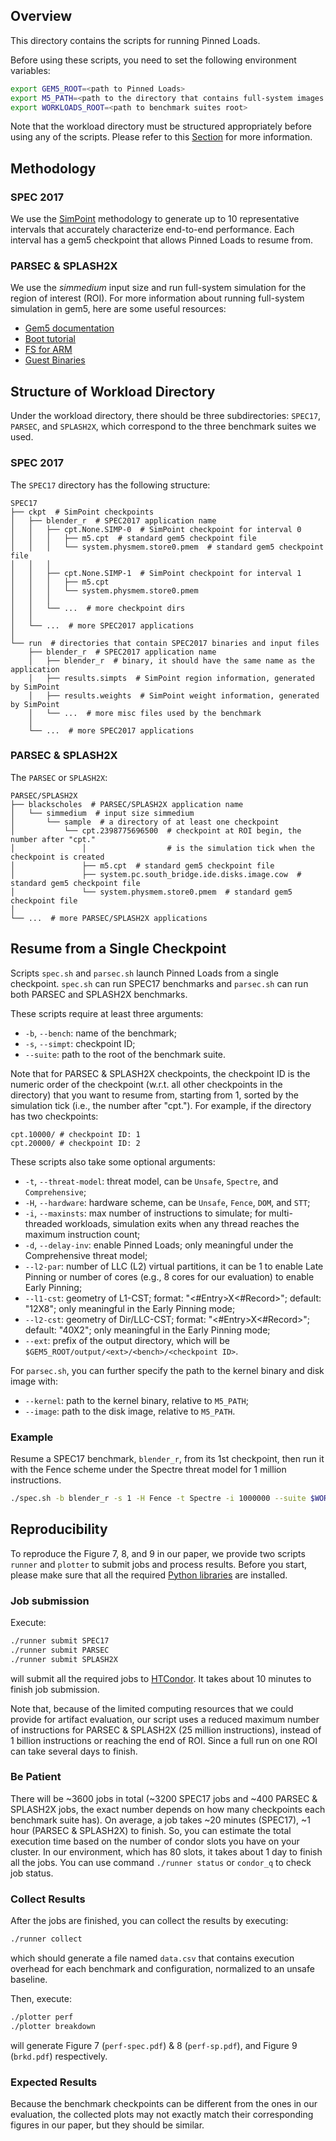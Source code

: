 ## Overview
This directory contains the scripts for running Pinned Loads.

Before using these scripts, you need to set the following environment variables:
```bash
export GEM5_ROOT=<path to Pinned Loads>
export M5_PATH=<path to the directory that contains full-system images and disks>
export WORKLOADS_ROOT=<path to benchmark suites root>
```

Note that the workload directory must be structured appropriately before using any of the scripts.
Please refer to this [Section](#Structure-of-Workload-Directory) for more information.

## Methodology
### SPEC 2017
We use the [SimPoint](http://cseweb.ucsd.edu/~calder/simpoint/) methodology
to generate up to 10 representative intervals that accurately characterize
end-to-end performance. Each interval has a gem5 checkpoint that allows
Pinned Loads to resume from.

### PARSEC & SPLASH2X
We use the *simmedium* input size and run full-system simulation for
the region of interest (ROI).
For more information about running full-system simulation in gem5,
here are some useful resources:
- [Gem5 documentation](https://www.gem5.org/documentation/general_docs/fullsystem/disks)
- [Boot tutorial](https://gem5art.readthedocs.io/en/latest/tutorials/boot-tutorial.html)
- [FS for ARM](https://github.com/arm-university/arm-gem5-rsk/wiki#3-fs-benchmarks)
- [Guest Binaries](https://www.gem5.org/documentation/general_docs/fullsystem/guest_binaries)

## Structure of Workload Directory
Under the workload directory, there should be three subdirectories: `SPEC17`,
`PARSEC`, and `SPLASH2X`, which correspond to the three benchmark suites we used.

### SPEC 2017
The `SPEC17` directory has the following structure:
```
SPEC17
├── ckpt  # SimPoint checkpoints
│   ├── blender_r  # SPEC2017 application name
│   │   ├── cpt.None.SIMP-0  # SimPoint checkpoint for interval 0
│   │   │   ├── m5.cpt  # standard gem5 checkpoint file
│   │   │   └── system.physmem.store0.pmem  # standard gem5 checkpoint file
│   │   │
│   │   ├── cpt.None.SIMP-1  # SimPoint checkpoint for interval 1
│   │   │   ├── m5.cpt
│   │   │   └── system.physmem.store0.pmem
│   │   │
│   │   └── ...  # more checkpoint dirs
│   │
│   └── ...  # more SPEC2017 applications
│
└── run  # directories that contain SPEC2017 binaries and input files
    ├── blender_r  # SPEC2017 application name
    │   ├── blender_r  # binary, it should have the same name as the application
    │   ├── results.simpts  # SimPoint region information, generated by SimPoint
    │   ├── results.weights  # SimPoint weight information, generated by SimPoint
    │   └── ...  # more misc files used by the benchmark
    │
    └── ...  # more SPEC2017 applications
```

### PARSEC & SPLASH2X
The `PARSEC` or `SPLASH2X`:
```
PARSEC/SPLASH2X
├── blackscholes  # PARSEC/SPLASH2X application name
│   └── simmedium  # input size simmedium
│       └── sample  # a directory of at least one checkpoint
│           └── cpt.2398775696500  # checkpoint at ROI begin, the number after "cpt."
│               │                  # is the simulation tick when the checkpoint is created
│               ├── m5.cpt  # standard gem5 checkpoint file
│               ├── system.pc.south_bridge.ide.disks.image.cow  # standard gem5 checkpoint file
│               └── system.physmem.store0.pmem  # standard gem5 checkpoint file
│
└── ...  # more PARSEC/SPLASH2X applications
```

## Resume from a Single Checkpoint
Scripts `spec.sh` and `parsec.sh` launch Pinned Loads from a single checkpoint.
`spec.sh` can run SPEC17 benchmarks and `parsec.sh` can run both PARSEC and SPLASH2X
benchmarks.

These scripts require at least three arguments:
- `-b`, `--bench`: name of the benchmark;
- `-s`, `--simpt`: checkpoint ID;
- `--suite`: path to the root of the benchmark suite.

Note that for PARSEC & SPLASH2X checkpoints, the checkpoint ID is the numeric
order of the checkpoint (w.r.t. all other checkpoints in the directory)
that you want to resume from, starting from 1, sorted by the simulation tick
(i.e., the number after "cpt.").
For example, if the directory has two checkpoints:
```
cpt.10000/ # checkpoint ID: 1
cpt.20000/ # checkpoint ID: 2
```

These scripts also take some optional arguments:
- `-t`, `--threat-model`: threat model, can be `Unsafe`, `Spectre`, and `Comprehensive`;
- `-H`, `--hardware`: hardware scheme, can be `Unsafe`, `Fence`, `DOM`, and `STT`;
- `-i`, `--maxinsts`: max number of instructions to simulate; for multi-threaded workloads, simulation exits when any thread reaches the maximum instruction count;
- `-d`, `--delay-inv`: enable Pinned Loads; only meaningful under the Comprehensive threat model;
- `--l2-par`: number of LLC (L2) virtual partitions, it can be 1 to enable Late Pinning or number of cores (e.g., 8 cores for our evaluation) to enable Early Pinning;
- `--l1-cst`: geometry of L1-CST; format: "<#Entry>X<#Record>"; default: "12X8"; only meaningful in the Early Pinning mode;
- `--l2-cst`: geometry of Dir/LLC-CST; format: "<#Entry>X<#Record>"; default: "40X2"; only meaningful in the Early Pinning mode;
- `--ext`: prefix of the output directory, which will be `$GEM5_ROOT/output/<ext>/<bench>/<checkpoint ID>`.


For `parsec.sh`, you can further specify the path to the kernel binary and disk image with:
- `--kernel`: path to the kernel binary, relative to `M5_PATH`;
- `--image`: path to the disk image, relative to `M5_PATH`.

### Example
Resume a SPEC17 benchmark, `blender_r`, from its 1st checkpoint,
then run it with the Fence scheme under the Spectre threat model for 1 million instructions.
```bash
./spec.sh -b blender_r -s 1 -H Fence -t Spectre -i 1000000 --suite $WORKLOADS_ROOT/SPEC17
```

## Reproducibility
To reproduce the Figure 7, 8, and 9 in our paper,
we provide two scripts `runner` and `plotter` to submit jobs and process results.
Before you start, please make sure that all the required [Python libraries](requirements.txt) are installed.

### Job submission
Execute:
```bash
./runner submit SPEC17
./runner submit PARSEC
./runner submit SPLASH2X
```
will submit all the required jobs to [HTCondor](https://research.cs.wisc.edu/htcondor/).
It takes about 10 minutes to finish job submission.

Note that, because of the limited computing resources that we could provide for artifact evaluation,
our script uses a reduced maximum number of instructions for PARSEC & SPLASH2X (25 million instructions),
instead of 1 billion instructions or reaching the end of ROI.
Since a full run on one ROI can take several days to finish.

### Be Patient
There will be ~3600 jobs in total (~3200 SPEC17 jobs and ~400 PARSEC & SPLASH2X jobs,
the exact number depends on how many checkpoints each benchmark suite has).
On average, a job takes ~20 minutes (SPEC17),
~1 hour (PARSEC & SPLASH2X) to finish.
So, you can estimate the total execution time based on the number of condor slots you have on your cluster.
In our environment, which has 80 slots, it takes about 1 day to finish all the jobs.
You can use command `./runner status` or `condor_q` to check job status.

### Collect Results
After the jobs are finished, you can collect the results by executing:
```bash
./runner collect
```
which should generate a file named `data.csv`
that contains execution overhead for each benchmark and configuration,
normalized to an unsafe baseline.

Then, execute:
```bash
./plotter perf
./plotter breakdown
```
will generate Figure 7 (`perf-spec.pdf`) & 8 (`perf-sp.pdf`),
and Figure 9 (`brkd.pdf`) respectively.

### Expected Results
Because the benchmark checkpoints can be different from the ones in our evaluation,
the collected plots may not exactly match their corresponding figures in our paper,
but they should be similar.
